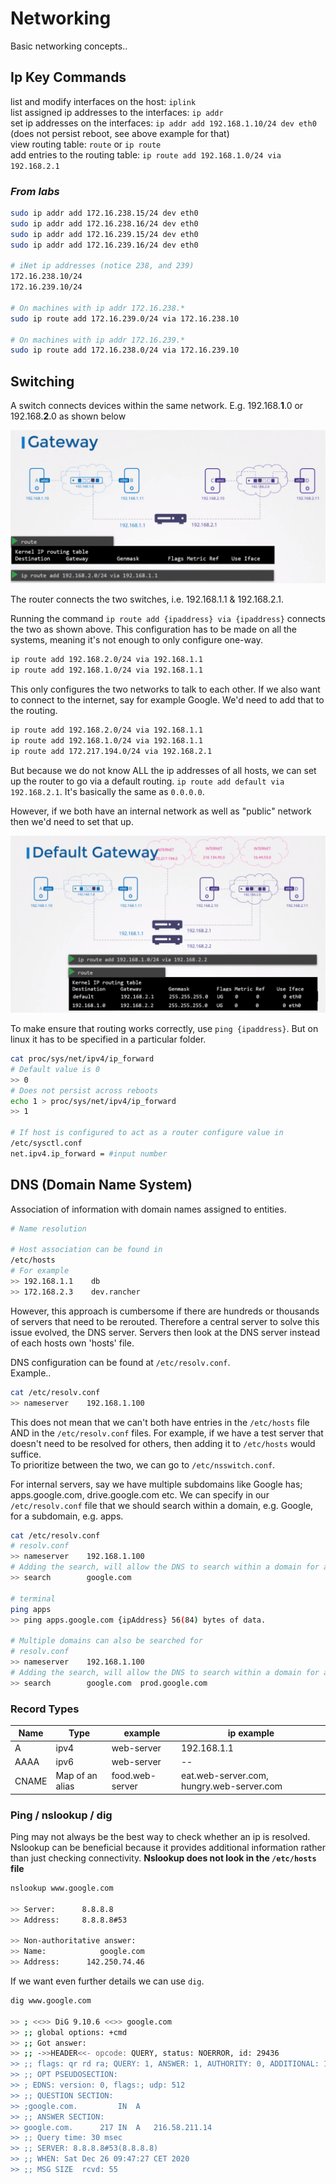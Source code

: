 # Networking

Basic networking concepts..

## Ip Key Commands

list and modify interfaces on the host:  ``iplink``  
list assigned ip addresses to the interfaces: ``ip addr``  
set ip addresses on the interfaces: ``ip addr add 192.168.1.10/24 dev eth0`` (does not persist reboot, see above example for that)  
view routing table: ``route`` or ``ip route``  
add entries to the routing table: ``ip route add 192.168.1.0/24 via 192.168.2.1``  

### *From labs*

```bash
sudo ip addr add 172.16.238.15/24 dev eth0
sudo ip addr add 172.16.238.16/24 dev eth0
sudo ip addr add 172.16.239.15/24 dev eth0
sudo ip addr add 172.16.239.16/24 dev eth0

# iNet ip addresses (notice 238, and 239)
172.16.238.10/24
172.16.239.10/24

# On machines with ip addr 172.16.238.*
sudo ip route add 172.16.239.0/24 via 172.16.238.10

# On machines with ip addr 172.16.239.*
sudo ip route add 172.16.238.0/24 via 172.16.239.10

```

## Switching

A switch connects devices within the same network. E.g. 192.168.**1**.0 or 192.168.**2**.0 as shown below

![gateway](imgs/gateway_routing.PNG)

The router connects the two switches, i.e. 192.168.1.1 & 192.168.2.1.

Running the command ``ip route add {ipaddress} via {ipaddress}`` connects the two as shown above.
This configuration has to be made on all the systems, meaning it's not enough to only configure one-way.  

```bash
ip route add 192.168.2.0/24 via 192.168.1.1
ip route add 192.168.1.0/24 via 192.168.1.1
```
This only configures the two networks to talk to each other. If we also want to connect to the internet, say for example Google. We'd need to add that to the routing.

```bash
ip route add 192.168.2.0/24 via 192.168.1.1
ip route add 192.168.1.0/24 via 192.168.1.1
ip route add 172.217.194.0/24 via 192.168.2.1
```
But because we do not know ALL the ip addresses of all hosts, we can set up the router to go via a default routing. ``ip route add default via 192.168.2.1``. It's basically the same as ``0.0.0.0``.  

However, if we both have an internal network as well as "public" network then we'd need to set that up.

![multi-network](imgs/multiple_network_routing.png)

To make ensure that routing works correctly, use ``ping {ipaddress}``. But on linux it has to be specified in a particular folder.  

```bash
cat proc/sys/net/ipv4/ip_forward
# Default value is 0
>> 0  
# Does not persist across reboots
echo 1 > proc/sys/net/ipv4/ip_forward 
>> 1

# If host is configured to act as a router configure value in
/etc/sysctl.conf
net.ipv4.ip_forward = #input number 
```

## DNS (Domain Name System)

Association of information with domain names assigned to entities.  

```bash
# Name resolution

# Host association can be found in
/etc/hosts
# For example
>> 192.168.1.1    db
>> 172.168.2.3    dev.rancher
```

However, this approach is cumbersome if there are hundreds or thousands of servers that need to be rerouted. Therefore a central server to solve this issue evolved, the DNS server. Servers then look at the DNS server instead of each hosts own 'hosts' file.  

DNS configuration can be found at ``/etc/resolv.conf``.  
Example..

```bash
cat /etc/resolv.conf
>> nameserver    192.168.1.100
```

This does not mean that we can't both have entries in the ``/etc/hosts`` file AND in the ``/etc/resolv.conf`` files. For example, if we have a test server that doesn't need to be resolved for others, then adding it to ``/etc/hosts`` would suffice.  
To prioritize between the two, we can go to ``/etc/nsswitch.conf``.  

For internal servers, say we have multiple subdomains like Google has; apps.google.com, drive.google.com etc. We can specify in our ``/etc/resolv.conf`` file that we should search within a domain, e.g. Google, for a subdomain, e.g. apps.  

```bash
cat /etc/resolv.conf
# resolv.conf
>> nameserver    192.168.1.100
# Adding the search, will allow the DNS to search within a domain for a subdomain.
>> search        google.com  

# terminal
ping apps
>> ping apps.google.com {ipAddress} 56(84) bytes of data.

# Multiple domains can also be searched for
# resolv.conf
>> nameserver    192.168.1.100
# Adding the search, will allow the DNS to search within a domain for a subdomain.
>> search        google.com  prod.google.com
```

### Record Types

|Name|Type|example|ip example|
|--|--|--|--|
|A|ipv4|web-server|192.168.1.1|
|AAAA|ipv6|web-server|--|2001:0db8:85a3:0000:0000:8a2e:0370:7734|
|CNAME|Map of an alias|food.web-server|eat.web-server.com, hungry.web-server.com|

### Ping / nslookup / dig

Ping may not always be the best way to check whether an ip is resolved. Nslookup can be beneficial because it provides additional information rather than just checking connectivity. **Nslookup does not look in the ``/etc/hosts`` file**

```bash
nslookup www.google.com

>> Server:		8.8.8.8
>> Address:	    8.8.8.8#53

>> Non-authoritative answer:
>> Name:	        google.com
>> Address:      142.250.74.46
```

If we want even further details we can use ``dig``.  

```bash
dig www.google.com

>> ; <<>> DiG 9.10.6 <<>> google.com
>> ;; global options: +cmd
>> ;; Got answer:
>> ;; ->>HEADER<<- opcode: QUERY, status: NOERROR, id: 29436
>> ;; flags: qr rd ra; QUERY: 1, ANSWER: 1, AUTHORITY: 0, ADDITIONAL: 1
>> ;; OPT PSEUDOSECTION:
>> ; EDNS: version: 0, flags:; udp: 512
>> ;; QUESTION SECTION:
>> ;google.com.			IN	A
>> ;; ANSWER SECTION:
>> google.com.		217	IN	A	216.58.211.14
>> ;; Query time: 30 msec
>> ;; SERVER: 8.8.8.8#53(8.8.8.8)
>> ;; WHEN: Sat Dec 26 09:47:27 CET 2020
>> ;; MSG SIZE  rcvd: 55
```

